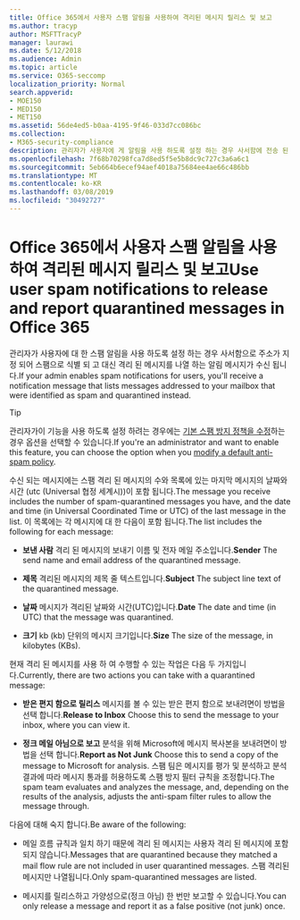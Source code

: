 ```yaml
---
title: Office 365에서 사용자 스팸 알림을 사용하여 격리된 메시지 릴리스 및 보고
ms.author: tracyp
author: MSFTTracyP
manager: laurawi
ms.date: 5/12/2018
ms.audience: Admin
ms.topic: article
ms.service: O365-seccomp
localization_priority: Normal
search.appverid:
- MOE150
- MED150
- MET150
ms.assetid: 56de4ed5-b0aa-4195-9f46-033d7cc086bc
ms.collection:
- M365-security-compliance
description: 관리자가 사용자에 게 알림을 사용 하도록 설정 하는 경우 사서함에 전송 된 메시지를 스팸, 대량 또는 피싱 메시지로 식별 하는 알림 메시지가 표시 됩니다. 알림을 받은 후에는 메시지를 해제 하거나 보고할 수 있습니다.
ms.openlocfilehash: 7f68b70298fca7d8ed5f5e5b8dc9c727c3a6a6c1
ms.sourcegitcommit: 5eb664b6ecef94aef4018a75684ee4ae66c486bb
ms.translationtype: MT
ms.contentlocale: ko-KR
ms.lasthandoff: 03/08/2019
ms.locfileid: "30492727"
---
```

# <a name="use-user-spam-notifications-to-release-and-report-quarantined-messages-in-office-365"></a><span data-ttu-id="9948f-104">Office 365에서 사용자 스팸 알림을 사용하여 격리된 메시지 릴리스 및 보고</span><span class="sxs-lookup"><span data-stu-id="9948f-104">Use user spam notifications to release and report quarantined messages in Office 365</span></span>

<span data-ttu-id="9948f-105">관리자가 사용자에 대 한 스팸 알림을 사용 하도록 설정 하는 경우 사서함으로 주소가 지정 되어 스팸으로 식별 되 고 대신 격리 된 메시지를 나열 하는 알림 메시지가 수신 됩니다.</span><span class="sxs-lookup"><span data-stu-id="9948f-105">If your admin enables spam notifications for users, you'll receive a notification message that lists messages addressed to your mailbox that were identified as spam and quarantined instead.</span></span>
  
> [!TIP]
> <span data-ttu-id="9948f-106">관리자가이 기능을 사용 하도록 설정 하려는 경우에는 [기본 스팸 방지 정책을 수정](https://go.microsoft.com/fwlink/?LinkId=800313)하는 경우 옵션을 선택할 수 있습니다.</span><span class="sxs-lookup"><span data-stu-id="9948f-106">If you're an administrator and want to enable this feature, you can choose the option when you [modify a default anti-spam policy](https://go.microsoft.com/fwlink/?LinkId=800313).</span></span> 
  
<span data-ttu-id="9948f-107">수신 되는 메시지에는 스팸 격리 된 메시지의 수와 목록에 있는 마지막 메시지의 날짜와 시간 (utc (Universal 협정 세계시))이 포함 됩니다.</span><span class="sxs-lookup"><span data-stu-id="9948f-107">The message you receive includes the number of spam-quarantined messages you have, and the date and time (in Universal Coordinated Time or UTC) of the last message in the list.</span></span> <span data-ttu-id="9948f-108">이 목록에는 각 메시지에 대 한 다음이 포함 됩니다.</span><span class="sxs-lookup"><span data-stu-id="9948f-108">The list includes the following for each message:</span></span>
  
- <span data-ttu-id="9948f-109">**보낸 사람** 격리 된 메시지의 보내기 이름 및 전자 메일 주소입니다.</span><span class="sxs-lookup"><span data-stu-id="9948f-109">**Sender** The send name and email address of the quarantined message.</span></span> 
    
- <span data-ttu-id="9948f-110">**제목** 격리된 메시지의 제목 줄 텍스트입니다.</span><span class="sxs-lookup"><span data-stu-id="9948f-110">**Subject** The subject line text of the quarantined message.</span></span> 
    
- <span data-ttu-id="9948f-111">**날짜** 메시지가 격리된 날짜와 시간(UTC)입니다.</span><span class="sxs-lookup"><span data-stu-id="9948f-111">**Date** The date and time (in UTC) that the message was quarantined.</span></span> 
    
- <span data-ttu-id="9948f-112">**크기** kb (kb) 단위의 메시지 크기입니다.</span><span class="sxs-lookup"><span data-stu-id="9948f-112">**Size** The size of the message, in kilobytes (KBs).</span></span> 
    
<span data-ttu-id="9948f-113">현재 격리 된 메시지를 사용 하 여 수행할 수 있는 작업은 다음 두 가지입니다.</span><span class="sxs-lookup"><span data-stu-id="9948f-113">Currently, there are two actions you can take with a quarantined message:</span></span>
  
- <span data-ttu-id="9948f-114">**받은 편지 함으로 릴리스** 메시지를 볼 수 있는 받은 편지 함으로 보내려면이 방법을 선택 합니다.</span><span class="sxs-lookup"><span data-stu-id="9948f-114">**Release to Inbox** Choose this to send the message to your inbox, where you can view it.</span></span> 
    
- <span data-ttu-id="9948f-115">**정크 메일 아님으로 보고** 분석을 위해 Microsoft에 메시지 복사본을 보내려면이 방법을 선택 합니다.</span><span class="sxs-lookup"><span data-stu-id="9948f-115">**Report as Not Junk** Choose this to send a copy of the message to Microsoft for analysis.</span></span> <span data-ttu-id="9948f-116">스팸 팀은 메시지를 평가 및 분석하고 분석 결과에 따라 메시지 통과를 허용하도록 스팸 방지 필터 규칙을 조정합니다.</span><span class="sxs-lookup"><span data-stu-id="9948f-116">The spam team evaluates and analyzes the message, and, depending on the results of the analysis, adjusts the anti-spam filter rules to allow the message through.</span></span> 
    
<span data-ttu-id="9948f-117">다음에 대해 숙지 합니다.</span><span class="sxs-lookup"><span data-stu-id="9948f-117">Be aware of the following:</span></span>
  
- <span data-ttu-id="9948f-118">메일 흐름 규칙과 일치 하기 때문에 격리 된 메시지는 사용자 격리 된 메시지에 포함 되지 않습니다.</span><span class="sxs-lookup"><span data-stu-id="9948f-118">Messages that are quarantined because they matched a mail flow rule are not included in user quarantined messages.</span></span> <span data-ttu-id="9948f-119">스팸 격리된 메시지만 나열됩니다.</span><span class="sxs-lookup"><span data-stu-id="9948f-119">Only spam-quarantined messages are listed.</span></span>
    
- <span data-ttu-id="9948f-120">메시지를 릴리스하고 가양성으로(정크 아님) 한 번만 보고할 수 있습니다.</span><span class="sxs-lookup"><span data-stu-id="9948f-120">You can only release a message and report it as a false positive (not junk) once.</span></span>
    

